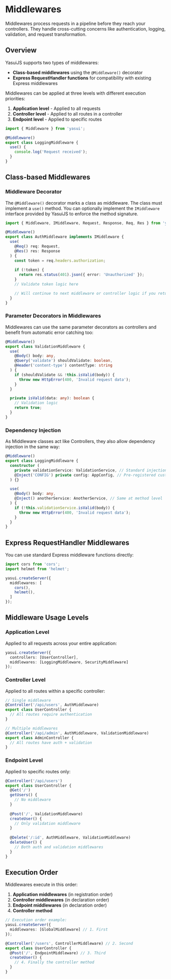 # Middlewares

Middlewares process requests in a pipeline before they reach your controllers. They handle cross-cutting concerns like authentication, logging, validation, and request transformation.

## Overview

YasuiJS supports two types of middlewares:
- **Class-based middlewares** using the `@Middleware()` decorator
- **Express RequestHandler functions** for compatibility with existing Express middlewares

Middlewares can be applied at three levels with different execution priorities:
1. **Application level** - Applied to all requests
2. **Controller level** - Applied to all routes in a controller  
3. **Endpoint level** - Applied to specific routes

```typescript
import { Middleware } from 'yasui';

@Middleware()
export class LoggingMiddleware {
  use() {
    console.log('Request received');
  }
}
```

## Class-based Middlewares

### Middleware Decorator

The `@Middleware()` decorator marks a class as middleware. The class must implement a `use()` method. You can optionally implement the `IMiddleware` interface provided by YasuiJS to enforce the method signature.

```typescript
import { Middleware, IMiddleware, Request, Response, Req, Res } from 'yasui';

@Middleware()
export class AuthMiddleware implements IMiddleware {
  use(
    @Req() req: Request,
    @Res() res: Response
  ) {
    const token = req.headers.authorization;
    
    if (!token) {
      return res.status(401).json({ error: 'Unauthorized' });
    }
    // Validate token logic here

    // Will continue to next middleware or controller logic if you return nothing/void
  }
}
```

### Parameter Decorators in Middlewares

Middlewares can use the same parameter decorators as controllers and benefit from automatic error catching too:

```typescript
@Middleware()
export class ValidationMiddleware {
  use(
    @Body() body: any,
    @Query('validate') shouldValidate: boolean,
    @Header('content-type') contentType: string
  ) {
    if (shouldValidate && !this.isValid(body)) {
      throw new HttpError(400, 'Invalid request data');
    }
  }

  private isValid(data: any): boolean {
    // Validation logic
    return true;
  }
}
```

### Dependency Injection

As Middleware classes act like Controllers, they also allow dependency injection in the same way:

```typescript
@Middleware()
export class LoggingMiddleware {
  constructor (
    private validationService: ValidationService, // Standard injection
    @Inject('CONFIG') private config: AppConfig, // Pre-registered custom injection
  ) {}

  use(
    @Body() body: any,
    @Inject() anotherService: AnotherService, // Same at method level
  ) {
    if (!this.validationService.isValid(body)) {
      throw new HttpError(400, 'Invalid request data');
    }
  }
}
```

## Express RequestHandler Middlewares

You can use standard Express middleware functions directly:

```typescript
import cors from 'cors';
import helmet from 'helmet';

yasui.createServer({
  middlewares: [
    cors(),
    helmet(),
  ]
});
```

## Middleware Usage Levels

### Application Level

Applied to all requests across your entire application:

```typescript
yasui.createServer({
  controllers: [UserController],
  middlewares: [LoggingMiddleware, SecurityMiddleware]
});
```

### Controller Level

Applied to all routes within a specific controller:

```typescript
// Single middleware
@Controller('/api/users', AuthMiddleware)
export class UserController {
  // All routes require authentication
}

// Multiple middlewares
@Controller('/api/admin', AuthMiddleware, ValidationMiddleware)
export class AdminController {
  // All routes have auth + validation
}
```

### Endpoint Level

Applied to specific routes only:

```typescript
@Controller('/api/users')
export class UserController {
  @Get('/')
  getUsers() {
    // No middleware
  }
  
  @Post('/', ValidationMiddleware)
  createUser() {
    // Only validation middleware
  }
  
  @Delete('/:id', AuthMiddleware, ValidationMiddleware)
  deleteUser() {
    // Both auth and validation middlewares
  }
}
```

## Execution Order

Middlewares execute in this order:

1. **Application middlewares** (in registration order)
2. **Controller middlewares** (in declaration order)
3. **Endpoint middlewares** (in declaration order)
4. **Controller method**

```typescript
// Execution order example:
yasui.createServer({
  middlewares: [GlobalMiddleware] // 1. First
});

@Controller('/users', ControllerMiddleware) // 2. Second
export class UserController {
  @Post('/', EndpointMiddleware) // 3. Third
  createUser() {
    // 4. Finally the controller method
  }
}
```
